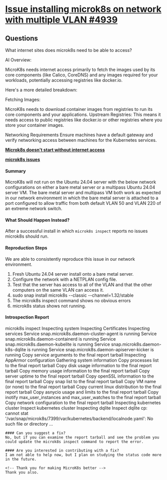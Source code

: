 # **[Issue installing microk8s on network with multiple VLAN #4939](https://github.com/canonical/microk8s/issues/4939)**

## Questions

What internet sites does microk8s need to be able to access?

AI Overview:

MicroK8s needs internet access primarily to fetch the images used by its core components (like Calico, CoreDNS) and any images required for your workloads, potentially accessing registries like docker.io.

Here's a more detailed breakdown:

Fetching Images:

MicroK8s needs to download container images from registries to run its core components and your applications.
Upstream Registries:
This means it needs access to public registries like docker.io or other registries where you store your container images.

Networking Requirements
Ensure machines have a default gateway and verify networking access between machines for the Kubernetes services.

**[Microk8s doesn't start without internet access](https://askubuntu.com/questions/1270030/microk8s-doesnt-start-without-internet-access)**

**[microk8s issues](https://github.com/canonical/microk8s/issues)**

#### Summary

MicroK8s will not run on the Ubuntu 24.04 server with the below network configurations on either a bare metal server or a multipass Ubuntu 24.04 server VM. The bare metal server and multipass VM both work as expected in our network environment in which the bare metal server is attached to a port configured to allow traffic from both default VLAN 50 and VLAN 220 of an extreme network switch.

#### What Should Happen Instead?

After a successful install in which `microk8s inspect` reports no issues microk8s should run.

#### Reproduction Steps

We are able to consistently reproduce this issue in our network environment.

1. Fresh Ubuntu 24.04 server install onto a bare metal server.
2. Configure the network with a NETPLAN config file.
3. Test that the server has access to all of the VLAN and that the other computers on the same VLAN can access it.
4. sudo snap install microk8s --classic --channel=1.32/stable
5. The microk8s inspect command shows no obvious errors
6. microk8s status shows not running.

#### Introspection Report

microk8s inspect
Inspecting system
Inspecting Certificates
Inspecting services
  Service snap.microk8s.daemon-cluster-agent is running
  Service snap.microk8s.daemon-containerd is running
  Service snap.microk8s.daemon-kubelite is running
  Service snap.microk8s.daemon-k8s-dqlite is running
  Service snap.microk8s.daemon-apiserver-kicker is running
  Copy service arguments to the final report tarball
Inspecting AppArmor configuration
Gathering system information
  Copy processes list to the final report tarball
  Copy disk usage information to the final report tarball
  Copy memory usage information to the final report tarball
  Copy server uptime to the final report tarball
  Copy openSSL information to the final report tarball
  Copy snap list to the final report tarball
  Copy VM name (or none) to the final report tarball
  Copy current linux distribution to the final report tarball
  Copy asnycio usage and limits to the final report tarball
  Copy inotify max_user_instances and max_user_watches to the final report tarball
  Copy network configuration to the final report tarball
Inspecting kubernetes cluster
  Inspect kubernetes cluster
Inspecting dqlite
  Inspect dqlite
cp: cannot stat '/var/snap/microk8s/7399/var/kubernetes/backend/localnode.yaml': No such file or directory
...

```
#### Can you suggest a fix?
No, but if you can examine the report tarball and see the problem you could update the microk8s inspect command to report the error.

#### Are you interested in contributing with a fix?
I am not able to help now, but I plan on studying the status code more in the future.

<!-- Thank you for making MicroK8s better -->
Thank you also.
